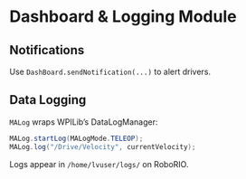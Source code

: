 # Dashboard & Logging Module

## Notifications
Use `DashBoard.sendNotification(...)` to alert drivers.

## Data Logging
`MALog` wraps WPILib’s DataLogManager:

```java
MALog.startLog(MALogMode.TELEOP);
MALog.log("/Drive/Velocity", currentVelocity);
```

Logs appear in `/home/lvuser/logs/` on RoboRIO.
